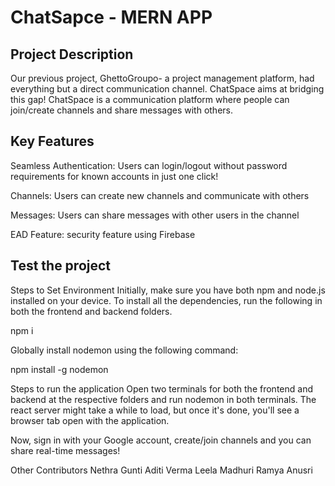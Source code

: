 # ChatSapce - MERN APP

## Project Description
Our previous project, GhettoGroupo- a project management platform, had everything but a direct communication channel. ChatSpace aims at bridging this gap! ChatSpace is a communication platform where people can join/create channels and share messages with others.

## Key Features
Seamless Authentication: Users can login/logout without password requirements for known accounts in just one click!

Channels: Users can create new channels and communicate with others

Messages: Users can share messages with other users in the channel

EAD Feature: security feature using Firebase

## Test the project
Steps to Set Environment
Initially, make sure you have both npm and node.js installed on your device. To install all the dependencies, run the following in both the frontend and backend folders.

npm i

Globally install nodemon using the following command:

npm install -g nodemon

Steps to run the application
Open two terminals for both the frontend and backend at the respective folders and run nodemon in both terminals. The react server might take a while to load, but once it's done, you'll see a browser tab open with the application.

Now, sign in with your Google account, create/join channels and you can share real-time messages!

Other Contributors
Nethra Gunti
Aditi Verma
Leela Madhuri
Ramya Anusri


